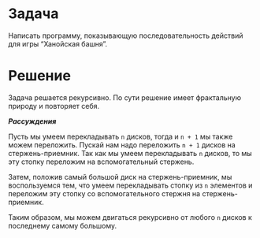 # Задача
Написать программу, показывающую последовательность действий для игры “Ханойская башня”.

# Решение
Задача решается рекурсивно.
По сути решение имеет фрактальную природу и повторяет себя.

_**Рассуждения**_

Пусть мы умеем перекладывать `n` дисков, тогда и `n + 1` мы также можем переложить.
Пускай нам надо переложить `n + 1` дисков на стержень-приемник. Так как мы умеем перекладывать `n` дисков, то мы эту стопку переложим на вспомогательный стержень. 

Затем, положив самый большой диск на стержень-приемник, мы воспользуемся тем, что умеем перекладывать стопку из `n` элементов и переложим эту стопку со вспомогательного стержня на стержень-приемник. 

Таким образом, мы можем двигаться рекурсивно от любого `n` дисков к последнему самому большому.